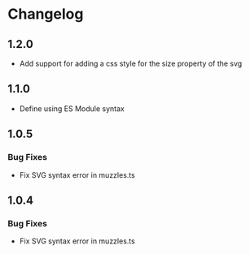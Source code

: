 # Changelog

## 1.2.0

- Add support for adding a css style for the size property of the svg

## 1.1.0

- Define using ES Module syntax

## 1.0.5

### Bug Fixes

- Fix SVG syntax error in muzzles.ts

## 1.0.4

### Bug Fixes

- Fix SVG syntax error in muzzles.ts
